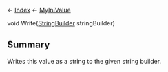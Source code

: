 ← [Index](Api-Index) ← [MyIniValue](VRage.Game.ModAPI.Ingame.Utilities.MyIniValue)

void Write([StringBuilder](System.Text.StringBuilder) stringBuilder)

## Summary

Writes this value as a string to the given string builder.

